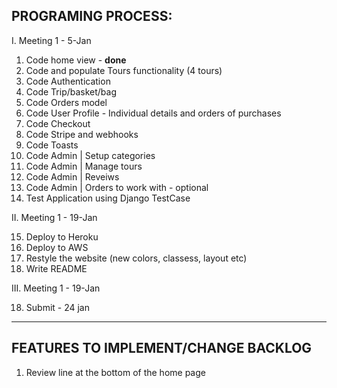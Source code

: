 ## PROGRAMING PROCESS:
I. Meeting 1 - 5-Jan

01. Code home view - __done__
02. Code and populate Tours functionality (4 tours)
03. Code Authentication 
04. Code Trip/basket/bag 
05. Code Orders model
06. Code User Profile - Individual details and orders of purchases
07. Code Checkout 
08. Code Stripe and webhooks 
09. Code Toasts
10. Code Admin | Setup categories  
11. Code Admin | Manage tours 
12. Code Admin | Reveiws 
13. Code Admin | Orders to work with - optional
14. Test Application using Django TestCase

II. Meeting 1 - 19-Jan

15. Deploy to Heroku
16. Deploy to AWS
16. Restyle the website (new colors, classess, layout etc)
17. Write README

III. Meeting 1 - 19-Jan

18. Submit - 24 jan

------

## FEATURES TO IMPLEMENT/CHANGE BACKLOG
1. Review line at the bottom of the home page